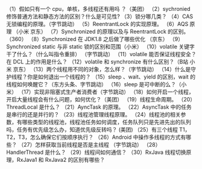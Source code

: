 （1）假如只有一个 cpu，单核，多线程还有用吗 ？（美团）
（2）sychronied 修饰普通方法和静态方法的区别？什么是可见性?
（3）锁分哪几类？
（4）CAS 无锁编程的原理。（字节跳动）
（5）ReentrantLock 的实现原理。
（6）AQS 原理 （小米 京东）
（7）Synchronized 的原理以及与 ReentrantLock 的区别。（360）
（8）Synchronized 在 JDK1.8 之后做了哪些优化 （京东）
（9）Synchronized static 与非 static 锁的区别和范围（小米）
（10）volatile 关键字干了什么？（什么叫指令重排） （字节跳动）
（11）volatile 能否保证线程安全？在 DCL 上的作用是什么？
（12）volatile 和 synchronize 有什么区别？（B站 小米 京东）
（13）两个线程用不同的对象，怎么样？（字节跳动）
（14）什么是守护线程？你是如何退出一个线程的？
（15）sleep 、wait、yield 的区别，wait 的线程如何唤醒它？（东方头条、字节跳动）
（16）sleep 是可中断的么？（小米）
（17）实现非阻塞式生产者消费者（字节跳动）
（18）如何开启一个线程，开启大量线程会有什么问题，如何优化？（美团）
（19）线程生命周期。
（20）ThreadLocal 是什么？
（21）AyncTask 的原理。
（22）AsyncTask 中的任务是串行的还是并行的？
（23）线程池管理线程原理。
（24）线程池的相关参数，有哪些类型的线程池，线程池任务如何调度，任务队列只是先进先出的队列吗，任务有优先级怎么办，知道优先级反转吗？ (美团)
（25）有三个线程 T1，T2，T3，怎么确保它们按顺序执行？
（26）Android 中操作多线程的方式有哪些？
（27）怎样获取当前线程是否是主线程 （字节跳动）
（28）HandlerThread 是什么？
（29）线程间如何通信？
（30）RxJava 线程切换原理，RxJava1 和 RxJava2 的区别有哪些？
